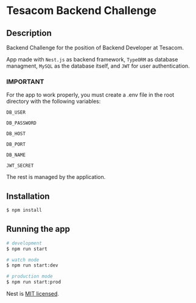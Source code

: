 # Tesacom Backend Challenge

## Description

Backend Challenge for the position of Backend Developer at Tesacom.

App made with `Nest.js` as backend framework, `TypeORM` as database managment, `MySQL` as the database itself, and `JWT` for user authentication. 

### IMPORTANT

For the app to work properly, you must create a .env file in the root directory with the following variables:

`DB_USER`

`DB_PASSWORD`

`DB_HOST`

`DB_PORT`

`DB_NAME`

`JWT_SECRET`

The rest is managed by the application.

## Installation

```bash
$ npm install
```

## Running the app

```bash
# development
$ npm run start

# watch mode
$ npm run start:dev

# production mode
$ npm run start:prod
```
Nest is [MIT licensed](LICENSE).
